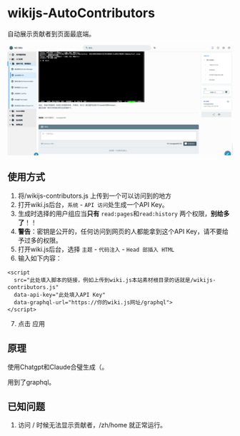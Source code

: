 # wikijs-AutoContributors
自动展示贡献者到页面最底端。

![样例照片](/example.png)

## 使用方式
1. 将/wikijs-contributors.js 上传到一个可以访问到的地方
2. 打开wiki.js后台，`系统` - `API 访问`处生成一个API Key。
3. 生成时选择的用户组应当**只有** `read:pages`和`read:history` 两个权限，**别给多了**！！
4. **警告**：密钥是公开的，任何访问到网页的人都能拿到这个API Key，请不要给予过多的权限。
5. 打开wiki.js后台，选择 `主题` - `代码注入` - `Head 部插入 HTML`
6. 输入如下内容：
```
<script
  src="此处填入脚本的链接，例如上传到wiki.js本站素材根目录的话就是/wikijs-contributors.js"
  data-api-key="此处填入API Key"
  data-graphql-url="https://你的wiki.js网址/graphql">
</script>
```
7. 点击 应用

## 原理
使用Chatgpt和Claude合璧生成（。

用到了graphql。

## 已知问题
1. 访问 / 时候无法显示贡献者，/zh/home 就正常运行。
